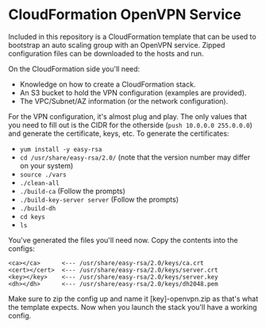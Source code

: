 # CloudFormation OpenVPN Service

Included in this repository is a CloudFormation template that can be used to
bootstrap an auto scaling group with an OpenVPN service. Zipped configuration
files can be downloaded to the hosts and run.

On the CloudFormation side you'll need:

- Knowledge on how to create a CloudFormation stack.
- An S3 bucket to hold the VPN configuration (examples are provided).
- The VPC/Subnet/AZ information (or the network configuration).

For the VPN configuration, it's almost plug and play. The only values that you
need to fill out is the CIDR for the otherside (`push 10.0.0.0 255.0.0.0`) and
generate the certificate, keys, etc. To generate the certificates:

- `yum install -y easy-rsa`
- `cd /usr/share/easy-rsa/2.0/` (note that the version number may differ on your system)
- `source ./vars`
- `./clean-all`
- `./build-ca` (Follow the prompts)
- `./build-key-server server` (Follow the prompts)
- `./build-dh`
- `cd keys`
- `ls`

You've generated the files you'll need now. Copy the contents into the configs:

````
<ca></ca>      <--- /usr/share/easy-rsa/2.0/keys/ca.crt
<cert></cert>  <--- /usr/share/easy-rsa/2.0/keys/server.crt
<key></key>    <--- /usr/share/easy-rsa/2.0/keys/server.key
<dh></dh>      <--- /usr/share/easy-rsa/2.0/keys/dh2048.pem
````

Make sure to zip the config up and name it [key]-openvpn.zip as that's what the
template expects. Now when you launch the stack you'll have a working config.
